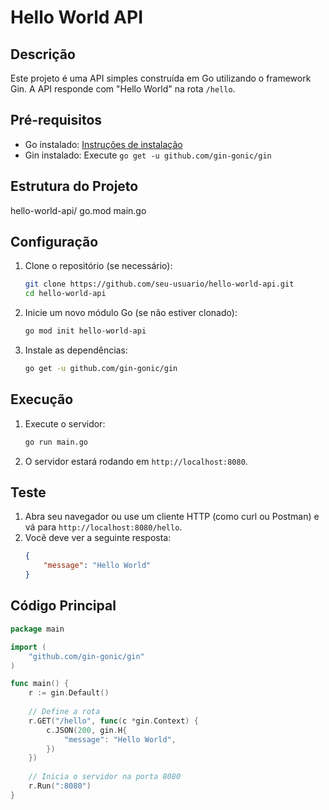 # Hello World API

## Descrição

Este projeto é uma API simples construída em Go utilizando o framework Gin. A API responde com "Hello World" na rota `/hello`.

## Pré-requisitos

- Go instalado: [Instruções de instalação](https://golang.org/dl/)
- Gin instalado: Execute `go get -u github.com/gin-gonic/gin`

## Estrutura do Projeto

hello-world-api/
go.mod
main.go

## Configuração

1. Clone o repositório (se necessário):
    ```sh
    git clone https://github.com/seu-usuario/hello-world-api.git
    cd hello-world-api
    ```

2. Inicie um novo módulo Go (se não estiver clonado):
    ```sh
    go mod init hello-world-api
    ```

3. Instale as dependências:
    ```sh
    go get -u github.com/gin-gonic/gin
    ```

## Execução

1. Execute o servidor:
    ```sh
    go run main.go
    ```

2. O servidor estará rodando em `http://localhost:8080`.

## Teste

1. Abra seu navegador ou use um cliente HTTP (como curl ou Postman) e vá para `http://localhost:8080/hello`.
2. Você deve ver a seguinte resposta:
    ```json
    {
        "message": "Hello World"
    }
    ```

## Código Principal

```go
package main

import (
    "github.com/gin-gonic/gin"
)

func main() {
    r := gin.Default()
    
    // Define a rota
    r.GET("/hello", func(c *gin.Context) {
        c.JSON(200, gin.H{
            "message": "Hello World",
        })
    })
    
    // Inicia o servidor na porta 8080
    r.Run(":8080")
}
